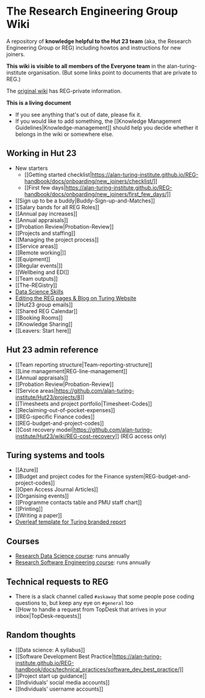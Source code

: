 # The Research Engineering Group Wiki

A repository of **knowledge helpful to the Hut 23 team** (aka, the Research Engineering Group or REG) including howtos and instructions for new joiners.

**This wiki is visible to all members of the Everyone team** in the alan-turing-institute
organisation. (But some links point to documents that are private to REG.)

The [original wiki](https://github.com/alan-turing-institute/Hut23/wiki/Home) has REG-private information.

**This is a living document**
- If you see anything that's out of date, please fix it.
- If you would like to add something, the [[Knowledge Management Guidelines|Knowledge-management]] should help you decide whether it belongs in the wiki or somewhere else.

## Working in Hut 23

- New starters
    - [[Getting started checklist|https://alan-turing-institute.github.io/REG-handbook/docs/onboarding/new_joiners/checklist/]]
    - [[First few days|https://alan-turing-institute.github.io/REG-handbook/docs/onboarding/new_joiners/first_few_days/]]
- [[Sign up to be a buddy|Buddy-Sign-up-and-Matches]]
- [[Salary bands for all REG Roles]]
- [[Annual pay increases]]
- [[Annual appraisals]]
- [[Probation Review|Probation-Review]]
- [[Projects and staffing]]
- [[Managing the project process]]
- [[Service areas]]
- [[Remote working|]]
- [[Equipment]]
- [[Regular events|]]
- [[Wellbeing and EDI]]
- [[Team outputs]]
- [[The-REGistry]]
- [Data Science Skills](https://github.com/alan-turing-institute/DataScienceSkills/wiki)
- [Editing the REG pages & Blog on Turing Website](https://github.com/alan-turing-institute/research-engineering-group/wiki/REG-Turing-Page-&-Blog)
- [[Hut23 group emails]]
- [[Shared REG Calendar]]
- [[Booking Rooms]]
- [[Knowledge Sharing]]
- [[Leavers: Start here]]

## Hut 23 admin reference

- [[Team reporting structure|Team-reporting-structure]]
- [[Line management|REG-line-management]]
- [[Annual appraisals]]
- [[Probation Review|Probation-Review]]
- [[Service areas|https://github.com/alan-turing-institute/Hut23/projects/8]]
- [[Timesheets and project portfolio|Timesheet-Codes]]
- [[Reclaiming-out-of-pocket-expenses]]
- [[REG-specific Finance codes]]
- [[REG-budget-and-project-codes]]
- [[Cost recovery model|https://github.com/alan-turing-institute/Hut23/wiki/REG-cost-recovery]] (REG access only)

## Turing systems and tools

- [[Azure]]
- [[Budget and project codes for the Finance system|REG-budget-and-project-codes]]
- [[Open Access Journal Articles]]
- [[Organising events]]
- [[Programme contacts table and PMU staff chart]]
- [[Printing]]
- [[Writing a paper]]
- [Overleaf template for Turing branded report](https://github.com/alan-turing-institute/branded-overleaf-template)

## Courses

- [Research Data Science course](https://github.com/alan-turing-institute/rds-course): runs annually
- [Research Software Engineering course](https://github.com/alan-turing-institute/rse-course): runs annually

## Technical requests to REG

- There is a slack channel called `#askaway` that some people pose coding questions to, but keep any eye on `#general` too
- [[How to handle a request from TopDesk that arrives in your inbox|TopDesk-requests]]

## Random thoughts

- [[Data science: A syllabus]]
- [[Software Development Best Practice|https://alan-turing-institute.github.io/REG-handbook/docs/technical_practices/software_dev_best_practice/]]
- [[Project start up guidance]]
- [[Individuals' social media accounts]]
- [[Individuals' username accounts]]
